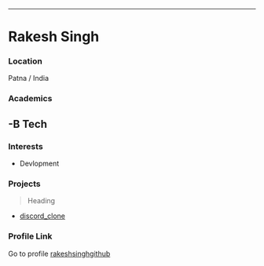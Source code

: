 ---
# Rakesh Singh

### Location

Patna / India

### Academics
-B Tech
-
### Interests

- Devlopment

### Projects

> Heading 
- [discord_clone](https://github.com/rakeshsinghgithub/Discord_clone#discord_clone-using-html-and-css)
>
### Profile Link

Go to profile [rakeshsinghgithub](https://github.com/rakeshsinghgithub/)
